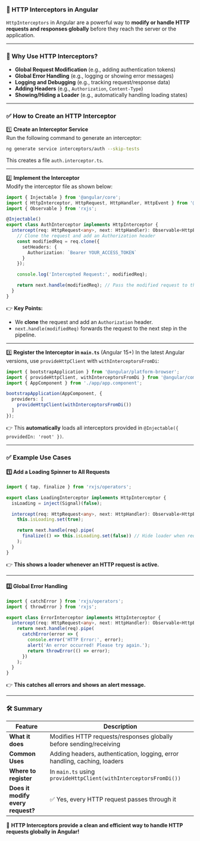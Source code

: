 ### **🔹 HTTP Interceptors in Angular**
`HttpInterceptors` in Angular are a powerful way to **modify or handle HTTP requests and responses globally** before they reach the server or the application.

---

### **📌 Why Use HTTP Interceptors?**
- **Global Request Modification** (e.g., adding authentication tokens)
- **Global Error Handling** (e.g., logging or showing error messages)
- **Logging and Debugging** (e.g., tracking request/response data)
- **Adding Headers** (e.g., `Authorization`, `Content-Type`)
- **Showing/Hiding a Loader** (e.g., automatically handling loading states)

---

### **✅ How to Create an HTTP Interceptor**
1️⃣ **Create an Interceptor Service**  
Run the following command to generate an interceptor:
```sh
ng generate service interceptors/auth --skip-tests
```
This creates a file `auth.interceptor.ts`.

---

2️⃣ **Implement the Interceptor**  
Modify the interceptor file as shown below:
```typescript
import { Injectable } from '@angular/core';
import { HttpInterceptor, HttpRequest, HttpHandler, HttpEvent } from '@angular/common/http';
import { Observable } from 'rxjs';

@Injectable()
export class AuthInterceptor implements HttpInterceptor {
  intercept(req: HttpRequest<any>, next: HttpHandler): Observable<HttpEvent<any>> {
    // Clone the request and add an Authorization header
    const modifiedReq = req.clone({
      setHeaders: {
        Authorization: `Bearer YOUR_ACCESS_TOKEN`
      }
    });

    console.log('Intercepted Request:', modifiedReq);

    return next.handle(modifiedReq); // Pass the modified request to the next handler
  }
}
```
👉 **Key Points:**
- We **clone** the request and add an `Authorization` header.
- `next.handle(modifiedReq)` forwards the request to the next step in the pipeline.

---

3️⃣ **Register the Interceptor in `main.ts`** (Angular 15+)
In the latest Angular versions, use `provideHttpClient` with `withInterceptorsFromDi`:
```typescript
import { bootstrapApplication } from '@angular/platform-browser';
import { provideHttpClient, withInterceptorsFromDi } from '@angular/common/http';
import { AppComponent } from './app/app.component';

bootstrapApplication(AppComponent, {
  providers: [
    provideHttpClient(withInterceptorsFromDi())
  ]
});
```
👉 This **automatically** loads all interceptors provided in `@Injectable({ providedIn: 'root' })`.

---

### **✅ Example Use Cases**
#### **1️⃣ Add a Loading Spinner to All Requests**
```typescript
import { tap, finalize } from 'rxjs/operators';

export class LoadingInterceptor implements HttpInterceptor {
  isLoading = inject(Signal)(false);

  intercept(req: HttpRequest<any>, next: HttpHandler): Observable<HttpEvent<any>> {
    this.isLoading.set(true);

    return next.handle(req).pipe(
      finalize(() => this.isLoading.set(false)) // Hide loader when request completes
    );
  }
}
```
👉 **This shows a loader whenever an HTTP request is active.**

---

#### **2️⃣ Global Error Handling**
```typescript
import { catchError } from 'rxjs/operators';
import { throwError } from 'rxjs';

export class ErrorInterceptor implements HttpInterceptor {
  intercept(req: HttpRequest<any>, next: HttpHandler): Observable<HttpEvent<any>> {
    return next.handle(req).pipe(
      catchError(error => {
        console.error('HTTP Error:', error);
        alert('An error occurred! Please try again.');
        return throwError(() => error);
      })
    );
  }
}
```
👉 **This catches all errors and shows an alert message.**

---

### **🛠 Summary**
| Feature | Description |
|---------|-------------|
| **What it does** | Modifies HTTP requests/responses globally before sending/receiving |
| **Common Uses** | Adding headers, authentication, logging, error handling, caching, loaders |
| **Where to register** | In `main.ts` using `provideHttpClient(withInterceptorsFromDi())` |
| **Does it modify every request?** | ✅ Yes, every HTTP request passes through it |

🚀 **HTTP Interceptors provide a clean and efficient way to handle HTTP requests globally in Angular!**